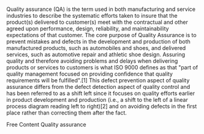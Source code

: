 # 

Quality assurance (QA) is the term used in both manufacturing and service industries to describe the systematic efforts taken to insure that the product(s) delivered to customer(s) meet with the contractual and other agreed upon performance, design, reliability, and maintainability expectations of that customer. The core purpose of Quality Assurance is to prevent mistakes and defects in the development and production of both manufactured products, such as automobiles and shoes, and delivered services, such as automotive repair and athletic shoe design. Assuring quality and therefore avoiding problems and delays when delivering products or services to customers is what ISO 9000 defines as that "part of quality management focused on providing confidence that quality requirements will be fulfilled".[1] This defect prevention aspect of quality assurance differs from the defect detection aspect of quality control and has been referred to as a shift left since it focuses on quality efforts earlier in product development and production (i.e., a shift to the left of a linear process diagram reading left to right)[2] and on avoiding defects in the first place rather than correcting them after the fact.

<ResourceGroupTitle>Free Content</ResourceGroupTitle>
<BadgeLink colorScheme='yellow' badgeText='Read' href='https://en.wikipedia.org/wiki/Quality_assurance'>Quality assurance</BadgeLink>